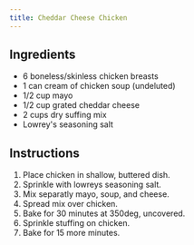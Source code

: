 ```yaml
---
title: Cheddar Cheese Chicken
---
```


## Ingredients

* 6 boneless/skinless chicken breasts
* 1 can cream of chicken soup (undeluted)
* 1/2 cup mayo
* 1/2 cup grated cheddar cheese
* 2 cups dry suffing mix
* Lowrey's seasoning salt


## Instructions

1. Place chicken in shallow, buttered dish.
2. Sprinkle with lowreys seasoning salt.
3. Mix separatly mayo, soup, and cheese.
4. Spread mix over chicken.
5. Bake for 30 minutes at 350deg, uncovered.
6. Sprinkle stuffing on chicken.
7. Bake for 15 more minutes.
